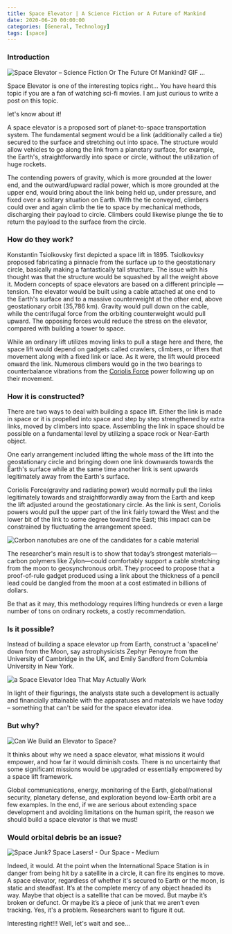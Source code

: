```yaml
---
title: Space Elevator | A Science Fiction or A Future of Mankind
date: 2020-06-20 00:00:00 
categories: [General, Technology]
tags: [space]
---
```

### Introduction

![Space Elevator – Science Fiction Or The Future Of Mankind? GIF ...](https://thumbs.gfycat.com/WeakSplendidFattaileddunnart-size_restricted.gif "Source:Gfycat")

Space Elevator is one of the interesting topics right... You have heard this topic if you are a fan of watching sci-fi movies. I am just curious to write a post on this topic.

let's know about it!

A space elevator is a proposed sort of planet-to-space transportation system. The fundamental segment would be a link (additionally called a tie) secured to the surface and stretching out into space. The structure would allow vehicles to go along the link from a planetary surface, for example, the Earth's, straightforwardly into space or circle, without the utilization of huge rockets.

The contending powers of gravity, which is more grounded at the lower end, and the outward/upward radial power, which is more grounded at the upper end, would bring about the link being held up, under pressure, and fixed over a solitary situation on Earth. With the tie conveyed, climbers could over and again climb the tie to space by mechanical methods, discharging their payload to circle. Climbers could likewise plunge the tie to return the payload to the surface from the circle.
  
### How do they work?

Konstantin Tsiolkovsky first depicted a space lift in 1895. Tsiolkovksy proposed fabricating a pinnacle from the surface up to the geostationary circle, basically making a fantastically tall structure. The issue with his thought was that the structure would be squashed by all the weight above it. Modern concepts of space elevators are based on a different principle — tension. The elevator would be built using a cable attached at one end to the Earth's surface and to a massive counterweight at the other end, above geostationary orbit (35,786 km). Gravity would pull down on the cable, while the centrifugal force from the orbiting counterweight would pull upward. The opposing forces would reduce the stress on the elevator, compared with building a tower to space.

While an ordinary lift utilizes moving links to pull a stage here and there, the space lift would depend on gadgets called crawlers, climbers, or lifters that movement along with a fixed link or lace. As it were, the lift would proceed onward the link. Numerous climbers would go in the two bearings to counterbalance vibrations from the  [Coriolis Force](https://en.wikipedia.org/wiki/Coriolis_force)  power following up on their movement.

### How it is constructed?

There are two ways to deal with building a space lift. Either the link is made in space or it is propelled into space and step by step strengthened by extra links, moved by climbers into space. Assembling the link in space should be possible on a fundamental level by utilizing a space rock or Near-Earth object.

One early arrangement included lifting the whole mass of the lift into the geostationary circle and bringing down one link downwards towards the Earth's surface while at the same time another link is sent upwards legitimately away from the Earth's surface.

Coriolis Force(gravity and radiating power) would normally pull the links legitimately towards and straightforwardly away from the Earth and keep the lift adjusted around the geostationary circle. As the link is sent, Coriolis powers would pull the upper part of the link fairly toward the West and the lower bit of the link to some degree toward the East; this impact can be constrained by fluctuating the arrangement speed.
  

![Carbon nanotubes are one of the candidates for a cable material](https://upload.wikimedia.org/wikipedia/commons/thumb/7/76/Kohlenstoffnanoroehre_Animation.gif/170px-Kohlenstoffnanoroehre_Animation.gif "source:Kohlenstoffnanoroehre Animation.gif")

The researcher's main result is to show that today’s strongest materials—carbon polymers like Zylon—could comfortably support a cable stretching from the moon to geosynchronous orbit. They proceed to propose that a proof-of-rule gadget produced using a link about the thickness of a pencil lead could be dangled from the moon at a cost estimated in billions of dollars.

Be that as it may, this methodology requires lifting hundreds or even a large number of tons on ordinary rockets, a costly recommendation.

### Is it possible?

Instead of building a space elevator up from Earth, construct a 'spaceline' down from the Moon, say astrophysicists Zephyr Penoyre from the University of Cambridge in the UK, and Emily Sandford from Columbia University in New York.

![a Space Elevator Idea That May Actually Work](https://asgardia.space/storage/page/publication/b4/7e/b47e30c2e529cd577c2addd551f8748ccac0a8dd2646db188e10e9dc80485633.jpg "source:https://asgardia.space/storage/page/publication/b4/7e/b47e30c2e529cd577c2addd551f8748ccac0a8dd2646db188e10e9dc80485633.jpg")

In light of their figurings, the analysts state such a development is actually and financially attainable with the apparatuses and materials we have today – something that can't be said for the space elevator idea.

### But why?

![Can We Build an Elevator to Space?](https://www.scienceabc.com/wp-content/uploads/2015/12/space-elevator.jpg "source:https://cdn.publish0x.com/prod/fs/cachedimages/4159588351-1eb54f796f1a1d1777da0ffb2c861e00bd43b90290235b327c018cc7e28a57a0.webp")

It thinks about why we need a space elevator, what missions it would empower, and how far it would diminish costs. There is no uncertainty that some significant missions would be upgraded or essentially empowered by a space lift framework.

Global communications, energy, monitoring of the Earth, global/national security, planetary defense, and exploration beyond low-Earth orbit are a few examples. In the end, if we are serious about extending space development and avoiding limitations on the human spirit, the reason we should build a space elevator is that we must!

### Would orbital debris be an issue?

![Space Junk? Space Lasers! - Our Space - Medium](https://miro.medium.com/max/960/0*IBnmTwrT3F8Qdyb5.gif "source:https://miro.medium.com/max/960/0*IBnmTwrT3F8Qdyb5.gif")

Indeed, it would. At the point when the International Space Station is in danger from being hit by a satellite in a circle, it can fire its engines to move. A space elevator, regardless of whether it's secured to Earth or the moon, is static and steadfast. It’s at the complete mercy of any object headed its way. Maybe that object is a satellite that can be moved. But maybe it’s broken or defunct. Or maybe it’s a piece of junk that we aren’t even tracking. Yes, it's a problem. Researchers want to figure it out.

Interesting right!!! Well, let's wait and see...